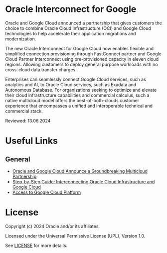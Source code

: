 # Oracle Interconnect for Google

Oracle and Google Cloud announced a partnership that gives customers the choice to combine Oracle Cloud Infrastructure (OCI) and Google Cloud technologies to help accelerate their application migrations and modernization. 

The new Oracle Interconnect for Google Cloud now enables flexible and simplified connection provisioning through FastConnect partner and Google Cloud Partner Interconnect using pre-provisioned capacity in eleven cloud regions. Allowing customers to deploy general purpose workloads with no cross-cloud data transfer charges.

Enterprises can seamlessly connect Google Cloud services, such as analytics and AI, to Oracle Cloud services, such as Exadata and Autonomous Database. For organizations seeking to optimize and elevate their cloud infrastructure capabilities and commercial calculus, such a native multicloud model offers the best-of-both-clouds customer experience that encompasses a unified and interoperable technical and commercial stack.
 
Reviewed: 13.06.2024
 
# Useful Links

## General

- [Oracle and Google Cloud Announce a Groundbreaking Multicloud Partnership](https://www.oracle.com/news/announcement/oracle-and-google-cloud-announce-groundbreaking-multicloud-partnership-2024-06-11/)
- [Step-by-Step Guide: Interconnecting Oracle Cloud Infrastructure and Google Cloud ](https://blogs.oracle.com/cloud-infrastructure/post/interconnecting-oci-google-cloud)
- [Access to Google Cloud Platform](https://docs.oracle.com/en-us/iaas/Content/Network/Concepts/access-to-google-cloud-platform.htm)


# License
 
Copyright (c) 2024 Oracle and/or its affiliates.
 
Licensed under the Universal Permissive License (UPL), Version 1.0.
 
See [LICENSE](https://github.com/oracle-devrel/technology-engineering/blob/main/LICENSE) for more details.
